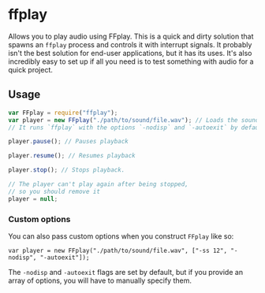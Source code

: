 # ffplay
Allows you to play audio using FFplay. This is a quick and dirty solution that spawns an `ffplay` process and controls it with interrupt signals. It probably isn't the best solution for end-user applications, but it has its uses. It's also incredibly easy to set up if all you need is to test something with audio for a quick project.

## Usage

```javascript
var FFplay = require("ffplay");
var player = new FFplay("./path/to/sound/file.wav"); // Loads the sound file and automatically starts playing
// It runs `ffplay` with the options `-nodisp` and `-autoexit` by default

player.pause(); // Pauses playback

player.resume(); // Resumes playback

player.stop(); // Stops playback.

// The player can't play again after being stopped,
// so you should remove it
player = null;
```

### Custom options

You can also pass custom options when you construct `FFplay` like so:
```
var player = new FFplay("./path/to/sound/file.wav", ["-ss 12", "-nodisp", "-autoexit"]);
```

The `-nodisp` and `-autoexit` flags are set by default, but if you provide an array of options, you will have to manually specify them.
